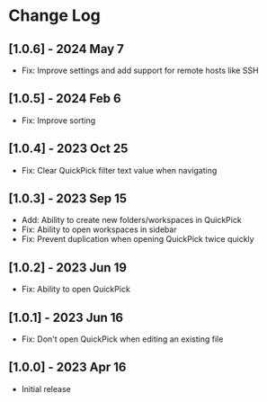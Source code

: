 # Change Log

## [1.0.6] - 2024 May 7
- Fix: Improve settings and add support for remote hosts like SSH

## [1.0.5] - 2024 Feb 6
- Fix: Improve sorting

## [1.0.4] - 2023 Oct 25
- Fix: Clear QuickPick filter text value when navigating

## [1.0.3] - 2023 Sep 15
- Add: Ability to create new folders/workspaces in QuickPick
- Fix: Ability to open workspaces in sidebar
- Fix: Prevent duplication when opening QuickPick twice quickly

## [1.0.2] - 2023 Jun 19
- Fix: Ability to open QuickPick

## [1.0.1] - 2023 Jun 16
- Fix: Don't open QuickPick when editing an existing file

## [1.0.0] - 2023 Apr 16
- Initial release
